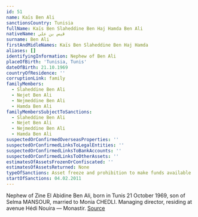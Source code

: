 ```yaml
---
id: 51
name: Kaïs Ben Ali
sanctionsCountry: Tunisia
fullName: Kaïs Ben Slaheddine Ben Haj Hamda Ben Ali
nativeName: قيس بن علي
surname: Ben Ali
firstAndMidleNames: Kaïs Ben Slaheddine Ben Haj Hamda
aliases: []
identifyingInformation: Nephew of Ben Ali
placeOfBirth: 'Tunisia, Tunis'
dateOfBirth: 21.10.1969
countryOfResidence: ''
corruptionLink: family
familyMembers:
  - Slaheddine Ben Ali
  - Nejet Ben Ali
  - Nejmeddine Ben Ali
  - Hamda Ben Ali
familyMembersSubjectToSanctions:
  - Slaheddine Ben Ali
  - Nejet Ben Ali
  - Nejmeddine Ben Ali
  - Hamda Ben Ali
suspectedOrConfirmedOverseasProperties: ''
suspectedOrConfirmedLinksToLegalEntities: ''
suspectedOrConfirmedLinksToBankAccounts: ''
suspectedOrConfirmedLinksToOtherAssets: ''
estimatesOfAssetsFrozenOrConfiscated: ''
estimatesOfAssetsReturned: None
typeOfSanctions: Asset freeze and prohibition to make funds available
startOfSanctions: 04.02.2011
---
```

Nephew of Zine El Abidine Ben Ali, born in Tunis 21 October 1969, son of Selma 
MANSOUR, married to Monia CHEDLI. Managing director, residing at avenue Hédi 
Nouira — Monastir. 
[Source](https://eur-lex.europa.eu/legal-content/EN/TXT/?uri=CELEX:02011D0072-20170128)
